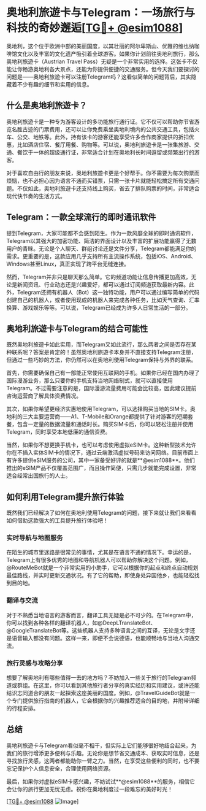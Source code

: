 # 奥地利旅遊卡与Telegram：一场旅行与科技的奇妙邂逅[[TG💪+ @esim1088](https://t.me/s/esim1088)]

奥地利，这个位于欧洲中部的美丽国度，以其壮丽的阿尔卑斯山、优雅的维也纳咖啡馆文化以及丰富的文化遗产吸引着全球游客。如果你计划前往奥地利旅行，那么奥地利旅遊卡（Austrian Travel Pass）无疑是一个非常实用的选择。这张卡不仅能让你畅游奥地利各大景点，还能为你提供便捷的交通服务。但今天我们要探讨的问题是——奥地利旅遊卡可以注册Telegram吗？这看似简单的问题背后，其实隐藏着不少有趣的细节和实用的信息。

## 什么是奥地利旅遊卡？

奥地利旅遊卡是一种专为游客设计的多功能旅行通行证。它不仅可以帮助你节省游览名胜古迹的门票费用，还可以让你免费乘坐奥地利境内的公共交通工具，包括火车、公交、地铁等。此外，持有该卡的游客还能享受许多合作商家提供的折扣优惠，比如酒店住宿、餐厅用餐、购物等。可以说，奥地利旅遊卡是一张集旅游、交通、餐饮于一体的超级通行证，非常适合计划在奥地利长时间逗留或频繁出行的游客。

对于喜欢自由行的朋友来说，奥地利旅遊卡更是个好帮手。你不需要为每次购票而烦恼，也不必担心因为语言不通而买错票，只需一张卡片就能轻松搞定所有交通问题。不仅如此，奥地利旅遊卡还支持线上购买，省去了排队购票的时间，非常适合现代快节奏的生活方式。

## Telegram：一款全球流行的即时通讯软件

提到Telegram，大家可能都不会感到陌生。作为一款风靡全球的即时通讯软件，Telegram以其强大的加密功能、简洁的界面设计以及丰富的扩展功能赢得了无数用户的青睐。无论是个人聊天、群组讨论还是文件分享，Telegram都能满足你的需求。更重要的是，这款应用几乎支持所有主流操作系统，包括iOS、Android、Windows甚至Linux，真正实现了跨平台无缝连接。

然而，Telegram并非只是聊天那么简单。它的频道功能让信息传播更加高效，无论是新闻资讯、行业动态还是兴趣爱好，都可以通过订阅频道获取最新内容。此外，Telegram还拥有机器人（Bot）这一独特功能，用户可以通过编写简单的代码创建自己的机器人，或者使用现成的机器人来完成各种任务，比如天气查询、汇率换算、游戏娱乐等等。可以说，Telegram已经成为许多人日常生活的一部分。

## 奥地利旅遊卡与Telegram的结合可能性

既然奥地利旅遊卡如此实用，而Telegram又如此流行，那么两者之间是否存在某种联系呢？答案是肯定的！虽然奥地利旅遊卡本身并不直接支持Telegram注册，但通过一些巧妙的方法，你仍然可以在奥地利使用Telegram保持与外界的联系。

首先，你需要确保自己有一部能正常使用互联网的手机。如果你已经在国内办理了国际漫游业务，那么只要你的手机支持当地网络制式，就可以直接使用Telegram。不过需要注意的是，国际漫游流量费用可能会比较高，因此建议提前咨询运营商了解具体资费情况。

其次，如果你希望更经济实惠地使用Telegram，可以选择购买当地的SIM卡。奥地利的三大主要运营商——A1、T-Mobile和Orange都提供了针对游客的短期套餐，包含一定量的数据流量和通话时长。购买SIM卡后，你可以轻松注册并使用Telegram，同时享受本地低廉的通信资费。

当然，如果你不想更换手机卡，也可以考虑使用虚拟eSIM卡。这种新型技术允许你在不插入实体SIM卡的情况下，通过云端激活虚拟号码来访问网络。目前市面上有许多提供eSIM服务的公司，其中一家备受好评的就是**@esim1088**。他们推出的eSIM产品不仅覆盖范围广，而且操作简便，只需几步就能完成设置，非常适合经常出国旅行的人士。

## 如何利用Telegram提升旅行体验

既然我们已经解决了如何在奥地利使用Telegram的问题，接下来就让我们来看看如何借助这款强大的工具提升旅行体验吧！

### 实时导航与地图服务

在陌生的城市里迷路是很常见的事情，尤其是在语言不通的情况下。幸运的是，Telegram上有很多优秀的地图和导航机器人可以帮助你解决这个问题。例如，@RouteMeBot就是一个非常实用的小助手，它可以根据你的起点和终点自动规划最佳路线，并实时更新交通状况。有了它的帮助，即使身处异国他乡，也能轻松找到目的地。

### 翻译与交流

对于不熟悉当地语言的游客而言，翻译工具无疑是必不可少的。在Telegram中，你可以找到各种各样的翻译机器人，如@DeepLTranslateBot、@GoogleTranslateBot等。这些机器人支持多种语言之间的互译，无论是文字还是语音输入都没有问题。这样一来，即便不会说德语，也能顺畅地与当地人沟通交流。

### 旅行灵感与攻略分享

想要了解奥地利有哪些值得一去的地方吗？不妨加入一些关于旅行的Telegram频道或群组。在这里，你可以看到其他旅行者分享的真实经历和实用建议，或许还能结识志同道合的朋友一起探索这座美丽的国度。例如，@TravelGuideBot就是一个专门提供旅行指南的机器人，它会根据你的兴趣推荐适合的目的地，并附带详细的行程安排。

## 总结

奥地利旅遊卡与Telegram看似毫不相干，但实际上它们能够很好地结合起来，为我们的旅行增添更多便利与乐趣。无论你是想节省交通成本、获取实时信息，还是寻找旅行灵感，这两者都能助你一臂之力。当然，在享受这些便利的同时，也不要忘记保护个人信息安全，合理使用网络资源。

最后，如果你对虚拟eSIM卡感兴趣，不妨试试**@esim1088**的服务，相信它会让你的旅行更加无忧无虑。祝你在奥地利度过一段难忘的美好时光！

[[TG💪+ @esim1088](https://t.me/s/esim1088) ![Image](https://i.postimg.cc/4NQfJmqS/Snipaste-2025-05-13-00-14-12.png)]